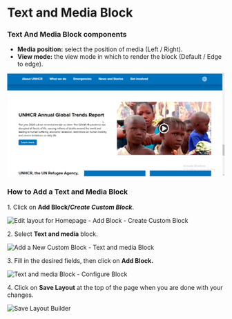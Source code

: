 # Text and Media Block

### Text And Media Block components <a href="#basic-info-tab" id="basic-info-tab"></a>

* **Media position:** select the position of media (Left / Right).
* **View mode:** the view mode in which to render the block (Default / Edge to edge).

![Text and Media Block](<../../../../drupal-platform-docs/.gitbook/assets/chrome_rTEdrNyizs (2).png>)

### How to Add a Text and Media Block <a href="#how-to-add-a-text-and-media-block" id="how-to-add-a-text-and-media-block"></a>

1\. Click on **Add Block/**_**Create Custom Block**_.

![Edit layout for Homepage - Add Block - Create Custom Block](https://869398115-files.gitbook.io/~/files/v0/b/gitbook-x-prod.appspot.com/o/spaces%2F-LMp_PWjEdZQrVE520s3%2Fuploads%2F1imSwmFVz4ekzIjydKB5%2FEdit%20layout%20for%20Homepage%20_%20Add%20Block%20-%20Create%20Custom%20Block.png?alt=media\&token=1061f961-5e2d-43de-a1fc-93c984e003c0)

2\. Select **Text and media** block.

![Add a New Custom Block - Text and media Block](https://1248377064-files.gitbook.io/~/files/v0/b/gitbook-x-prod.appspot.com/o/spaces%2F8luXzPWcw7psIQGFGhFR%2Fuploads%2FYP2ged2zpcWwH9BDW1uc%2Fimage.png?alt=media\&token=43223fc0-44fe-4cc5-9ed5-b48f35484b21)

3\. Fill in the desired fields, then click on **Add Block.**

![Text and media Block - Configure Block](https://1248377064-files.gitbook.io/~/files/v0/b/gitbook-x-prod.appspot.com/o/spaces%2F8luXzPWcw7psIQGFGhFR%2Fuploads%2FZwL7XGasUobcF10GRpHH%2Fimage.png?alt=media\&token=e07209b1-b2e1-4b8e-89fd-026b1c3494af)

4\. Click on **Save Layout** at the top of the page when you are done with your changes.

![Save Layout Builder](https://869398115-files.gitbook.io/~/files/v0/b/gitbook-x-prod.appspot.com/o/spaces%2F-LMp_PWjEdZQrVE520s3%2Fuploads%2FGIhytVWm1Sz2YuALd5iP%2FEdit%20layout%20for%20Homepage%20_%20Save%20Layout.png?alt=media\&token=71ec9038-cfaf-449d-ad8a-b3ba8c16692e)
